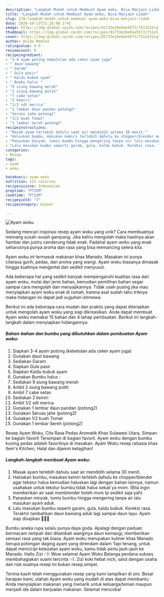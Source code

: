 ```yaml
---
description: "Langkah Mudah untuk Membuat Ayam woku, Bisa Manjain Lidah"
title: "Langkah Mudah untuk Membuat Ayam woku, Bisa Manjain Lidah"
slug: 178-langkah-mudah-untuk-membuat-ayam-woku-bisa-manjain-lidah
date: 2020-10-13T21:28:09.174Z
image: https://img-global.cpcdn.com/recipes/81733e26e0ae95f3/751x532cq70/ayam-woku-foto-resep-utama.jpg
thumbnail: https://img-global.cpcdn.com/recipes/81733e26e0ae95f3/751x532cq70/ayam-woku-foto-resep-utama.jpg
cover: https://img-global.cpcdn.com/recipes/81733e26e0ae95f3/751x532cq70/ayam-woku-foto-resep-utama.jpg
author: Hulda Medina
ratingvalue: 4.9
reviewcount: 9
recipeingredient:
- "3-4 ayam potong kebetulan ada ceker ayam juga"
- " daun bawang"
- " Garam"
- " Gula pasir"
- " Kaldu bubuk ayam"
- " Bumbu halus "
- "9 siung bawang merah"
- "2 siung bawang putih"
- "7 cabe setan"
- "2 kemiri"
- "1/2 sdt merica"
- "1 lembar daun pandan potong2"
- "Seruas jahe potong2"
- "1/2 buah Tomat"
- "1 lembar Sereh potong2"
recipeinstructions:
- "Masak ayam terlebih dahulu saat air mendidih selama 30 menit."
- "Haluskan bumbu, masukan kemiri terlebih dahulu ke chopper/blender agar tekstur halus kemudian haluskan lagi dengan bahan lainnya, namun usahakan untuk tekstur bumbu tidak halus sekali ya mom. (Bila ingin memberikan air saat memblender boleh mom tp sedikit saja yah)"
- "Panaskan minyak, tumis bumbu hingga mengering tanpa air lalu masukan ayam aduk."
- "Lalu masukan bumbu seperti garam, gula, kaldu bubuk. Koreksi rasa. Terakhir tambahkan daun bawang aduk lagi sampai daun layu. Ayam siap disajikan 👩‍🍳😍"
categories:
- Resep
tags:
- ayam
- woku

katakunci: ayam woku 
nutrition: 122 calories
recipecuisine: Indonesian
preptime: "PT35M"
cooktime: "PT32M"
recipeyield: "3"
recipecategory: Dinner

---
```



![Ayam woku](https://img-global.cpcdn.com/recipes/81733e26e0ae95f3/751x532cq70/ayam-woku-foto-resep-utama.jpg)

Sedang mencari inspirasi resep ayam woku yang unik? Cara membuatnya memang susah-susah gampang. Jika keliru mengolah maka hasilnya akan hambar dan justru cenderung tidak enak. Padahal ayam woku yang enak seharusnya punya aroma dan rasa yang bisa memancing selera kita.

Ayam woku ini termasuk makanan khas Manado. Masakan ini punya citarasa gurih, pedas, dan aroma yang wangi. Ayam woku biasanya dimasak hingga kuahnya mengental dan sedikit menyusut.

Ada beberapa hal yang sedikit banyak mempengaruhi kualitas rasa dari ayam woku, mulai dari jenis bahan, kemudian pemilihan bahan segar sampai cara mengolah dan menyajikannya. Tidak usah pusing jika mau menyiapkan ayam woku enak di rumah, karena asal sudah tahu triknya maka hidangan ini dapat jadi suguhan istimewa.


Berikut ini ada beberapa cara mudah dan praktis yang dapat diterapkan untuk mengolah ayam woku yang siap dikreasikan. Anda dapat membuat Ayam woku memakai 15 bahan dan 4 tahap pembuatan. Berikut ini langkah-langkah dalam menyiapkan hidangannya.

<!--inarticleads1-->

##### Bahan-bahan dan bumbu yang dibutuhkan dalam pembuatan Ayam woku:

1. Siapkan 3-4 ayam potong (kebetulan ada ceker ayam juga)
1. Gunakan  daun bawang
1. Sediakan  Garam
1. Siapkan  Gula pasir
1. Siapkan  Kaldu bubuk ayam
1. Gunakan  Bumbu halus :
1. Sediakan 9 siung bawang merah
1. Ambil 2 siung bawang putih
1. Ambil 7 cabe setan
1. Sediakan 2 kemiri
1. Ambil 1/2 sdt merica
1. Gunakan 1 lembar daun pandan (potong2)
1. Gunakan Seruas jahe (potong2)
1. Gunakan 1/2 buah Tomat
1. Gunakan 1 lembar Sereh (potong2)


Resep Ayam Woku, Cita Rasa Pedas Aromatik Khas Sulawesi Utara. Simpan ke bagian favorit Tersimpan di bagian favorit. Ayam woku dengan bumbu kuning pedas adalah favoritnya di masakan. Ayam Woku resep rahasia khas Item&#39;s Kitchen, Halal dan dijamin ketagihan! 

<!--inarticleads2-->

##### Langkah-langkah membuat Ayam woku:

1. Masak ayam terlebih dahulu saat air mendidih selama 30 menit.
1. Haluskan bumbu, masukan kemiri terlebih dahulu ke chopper/blender agar tekstur halus kemudian haluskan lagi dengan bahan lainnya, namun usahakan untuk tekstur bumbu tidak halus sekali ya mom. (Bila ingin memberikan air saat memblender boleh mom tp sedikit saja yah)
1. Panaskan minyak, tumis bumbu hingga mengering tanpa air lalu masukan ayam aduk.
1. Lalu masukan bumbu seperti garam, gula, kaldu bubuk. Koreksi rasa. Terakhir tambahkan daun bawang aduk lagi sampai daun layu. Ayam siap disajikan 👩‍🍳😍


Bumbu aneka rupa selalu punya daya goda. Apalagi dengan paduan bermacam rempah dan ditambah wanginya daun kemangi, memberikan sensasi rasa yang tak biasa. Ayam woku merupakan kuliner khas Manado berupa potongan daging ayam yang direndam dalam Tapi tenang, untuk dapat mencicipi kelezatan ayam woku, kamu tidak perlu jauh-jauh ke Manado. Hallo Zizi :-): Wow selamat Ayam Woku Belanga perdana sukses membahagiakan suami tercinta :-). Zizi koki hebat nich, salut dengan usaha dan niat soalnya resep ini bukan resep simpel. 

Terima kasih telah menggunakan resep yang kami tampilkan di sini. Besar harapan kami, olahan Ayam woku yang mudah di atas dapat membantu Anda menyiapkan makanan yang menarik untuk keluarga/teman maupun menjadi ide dalam berjualan makanan. Selamat mencoba!
